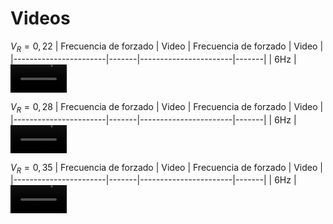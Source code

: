 # Videos

$V_R=0,22$
| Frecuencia de forzado | Video | Frecuencia de forzado | Video |
|-----------------------|-------|-----------------------|-------|
| 6Hz | <video src='https://user-images.githubusercontent.com/67233283/170135943-a90e2b2c-d40b-4ab7-a5f2-95d64bd23159.mp4' width=90/> | 8 Hz| <video src='https://user-images.githubusercontent.com/67233283/170136057-a5b58a50-d142-411d-9abf-44e8a4304e79.mp4' width=90/> | 
|10 Hz| <video src='https://user-images.githubusercontent.com/67233283/170135982-c4175922-7f79-4b57-857e-7047add408b5.mp4' width=90/> |12 Hz| <video src='https://user-images.githubusercontent.com/67233283/170136076-dd36bc10-af43-4127-9bff-a010f6940650.mp4' width=90/> |
|14 Hz| <video src='https://user-images.githubusercontent.com/67233283/170136112-d779a2f6-fd3d-4d9e-b834-58483a8351ec.mp4' width=90/> |16 Hz| <video src='https://user-images.githubusercontent.com/67233283/170136145-9dc06ad5-aec9-4002-98d1-08cfb69488bd.mp4' width=90/> |
|18 Hz| <video src='https://user-images.githubusercontent.com/67233283/170136172-908e9d35-f22b-4a15-94d8-66340e8ad2a7.mp4' width=90/> |20 Hz| <video src='https://user-images.githubusercontent.com/67233283/170136235-1cf419c9-f84d-43d2-a145-e6646101cf29.mp4' width=90/> |

$V_R=0,28$
| Frecuencia de forzado | Video | Frecuencia de forzado | Video |
|-----------------------|-------|-----------------------|-------|
| 6Hz | <video src='https://user-images.githubusercontent.com/67233283/170136374-1c9a784e-c634-40e0-a9c1-2584ee561e6a.mp4' width=90/> | 8 Hz| <video src='https://user-images.githubusercontent.com/67233283/170136384-bc113421-4cd2-4fc2-94ca-656ead91fcd5.mp4' width=90/> | 
|10 Hz| <video src='https://user-images.githubusercontent.com/67233283/170136398-b7cad853-cbf4-45e5-99e8-15b48d74f576.mp4' width=90/> |12 Hz| <video src='https://user-images.githubusercontent.com/67233283/170136408-a69f4a6d-d53f-496f-a15a-da7c96f1810e.mp4' width=90/> |
|14 Hz| <video src='https://user-images.githubusercontent.com/67233283/170136465-15147c66-14a7-42ae-bd49-19551b3e5e22.mp4' width=90/> |16 Hz| <video src='https://user-images.githubusercontent.com/67233283/170136452-bac5324d-ea04-4eab-b25f-ccabc0440665.mp4' width=90/> |
|18 Hz| <video src='https://user-images.githubusercontent.com/67233283/170136477-3eb792b1-afec-4eca-b65b-79bcb8ef5ceb.mp4' width=90/> |20 Hz| <video src='https://user-images.githubusercontent.com/67233283/170136497-d265e552-e45d-4d2c-9893-765790f2309e.mp4' width=90/> |

$V_R=0,35$
| Frecuencia de forzado | Video | Frecuencia de forzado | Video |
|-----------------------|-------|-----------------------|-------|
| 6Hz | <video src='https://user-images.githubusercontent.com/67233283/170842206-5443ca75-59c3-4311-a3c2-08991200deeb.mp4' width=90/> | 8 Hz| <video src='https://user-images.githubusercontent.com/67233283/170842209-e3cb5dcc-0292-4bb2-b304-939d81a5fd11.mp4' width=90/> | 
|10 Hz| <video src='https://user-images.githubusercontent.com/67233283/170842215-f48efa95-a74b-4ae5-9c31-38537f78e4ba.mp4' width=90/> |12 Hz| <video src='https://user-images.githubusercontent.com/67233283/170844312-6a3f21ff-ad51-43cc-9438-2a084c86ce75.mp4' width=90/> |
|14 Hz| <video src='' width=90/> |16 Hz| <video src='
https://user-images.githubusercontent.com/67233283/170844314-576db926-03ef-46db-a0b5-9b8fab1124a8.mp4' width=90/> |
|18 Hz| <video src='https://user-images.githubusercontent.com/67233283/170844263-2b090880-c1ed-4b1b-85ae-7be8bef0f8ab.mp4' width=90/> |20 Hz| <video src='https://user-images.githubusercontent.com/67233283/170844265-96c12c03-8090-4f9c-ba0f-b9988335874f.mp4' width=90/> |











































































